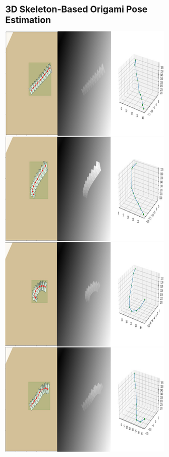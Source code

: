 # 3D Skeleton-Based Origami Pose Estimation

<img src="Images/Image1.png" height=330 />
<img src="Images/Image2.png" height=330 />
<img src="Images/Image3.png" height=330 />
<img src="Images/Image4.png" height=330 />

